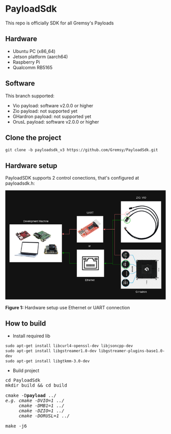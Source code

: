 # PayloadSdk
This repo is officially SDK for all Gremsy's Payloads

## Hardware
- Ubuntu PC (x86_64)
- Jetson platform (aarch64)
- Raspberry Pi
- Qualcomm RB5165

## Software
This branch supported:
- Vio payload: software v2.0.0 or higher
- Zio payload: not supported yet
- GHardron payload: not supported yet
- OrusL payload: software v2.0.0 or higher

## Clone the project 
```
git clone -b payloadsdk_v3 https://github.com/Gremsy/PayloadSdk.git
```

## Hardware setup
PayloadSDK supports 2 control conections, that's configured at payloadsdk.h:

![Image](PayloadSDK_HW_Setup.png)

**Figure 1:** Hardware setup use Ethernet or UART connection

## How to build
- Install required lib
```
sudo apt-get install libcurl4-openssl-dev libjsoncpp-dev
sudo apt-get install libgstreamer1.0-dev libgstreamer-plugins-base1.0-dev
sudo apt-get install libgtkmm-3.0-dev
```

- Build project
<pre>
cd PayloadSdk
mkdir build && cd build

cmake -D<b>payload</b> ../
<i>e.g. cmake -DVIO=1 ../</i>
<i>     cmake -DMB1=1 ../</i>
<i>     cmake -DZIO=1 ../</i>
<i>     cmake -DORUSL=1 ../</i>

make -j6

</pre>
